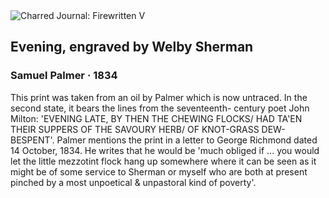 <div class="artwork-of-the-day">
  <div class="container">
    <div class="img-wrapper">
      <img
        src="https://uploads5.wikiart.org/images/samuel-palmer/evening-engraved-by-welby-sherman-1834.jpg!Large.jpg"
        alt="Charred Journal: Firewritten V" />
    </div>
    <div class="artwork-detail">
      <div class="artwork-origin"> 
        <h2 class="artwork-name">Evening, engraved by Welby Sherman</h2>
        <h3 class="artist">
          Samuel Palmer
                    ·  1834
        </h3>
      </div>
      <p class="description">
        <span class="artwork-description-text ng-binding" ng-bind-html="viewModel.ArtworkOfTheDay.Description | unsafe">This print was taken from an oil by Palmer which is now untraced. In the second state, it bears the lines from the seventeenth- century poet John Milton: 'EVENING LATE, BY THEN THE CHEWING FLOCKS/ HAD TA'EN THEIR SUPPERS OF THE SAVOURY HERB/ OF KNOT-GRASS DEW-BESPENT'. Palmer mentions the print in a letter to George Richmond dated 14 October, 1834. He writes that he would be 'much obliged if ... you would let the little mezzotint flock hang up somewhere where it can be seen as it might be of some service to Sherman or myself who are both at present pinched by a most unpoetical &amp; unpastoral kind of poverty'.</span>
                        <div class="text-shadow-container" ng-show="showShadow" style=""></div>
      </p>
    </div>
  </div>

</div>
